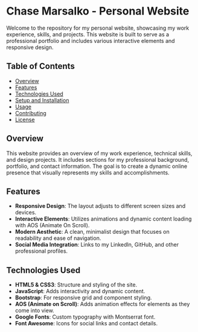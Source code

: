 # Chase Marsalko - Personal Website

Welcome to the repository for my personal website, showcasing my work experience, skills, and projects. This website is built to serve as a professional portfolio and includes various interactive elements and responsive design.

## Table of Contents
- [Overview](#overview)
- [Features](#features)
- [Technologies Used](#technologies-used)
- [Setup and Installation](#setup-and-installation)
- [Usage](#usage)
- [Contributing](#contributing)
- [License](#license)

## Overview
This website provides an overview of my work experience, technical skills, and design projects. It includes sections for my professional background, portfolio, and contact information. The goal is to create a dynamic online presence that visually represents my skills and accomplishments.

## Features
- **Responsive Design**: The layout adjusts to different screen sizes and devices.
- **Interactive Elements**: Utilizes animations and dynamic content loading with AOS (Animate On Scroll).
- **Modern Aesthetic**: A clean, minimalist design that focuses on readability and ease of navigation.
- **Social Media Integration**: Links to my LinkedIn, GitHub, and other professional profiles.

## Technologies Used
- **HTML5 & CSS3**: Structure and styling of the site.
- **JavaScript**: Adds interactivity and dynamic content.
- **Bootstrap**: For responsive grid and component styling.
- **AOS (Animate on Scroll)**: Adds animation effects for elements as they come into view.
- **Google Fonts**: Custom typography with Montserrat font.
- **Font Awesome**: Icons for social links and contact details.

